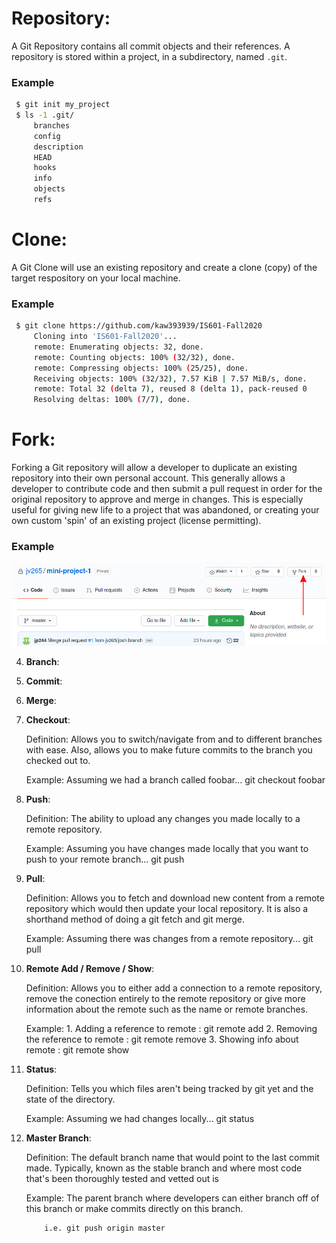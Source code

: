 # Repository:
A Git Repository contains all commit objects and their references. A repository is stored within a project, in a subdirectory, named `.git`.
### Example
```bash
 $ git init my_project
 $ ls -1 .git/
	 branches
	 config
	 description
	 HEAD
	 hooks
	 info
	 objects
	 refs
```

# Clone:
A Git Clone will use an existing repository and create a clone (copy) of the target respository on your local machine.
### Example
```bash
 $ git clone https://github.com/kaw393939/IS601-Fall2020
	 Cloning into 'IS601-Fall2020'...
	 remote: Enumerating objects: 32, done.
	 remote: Counting objects: 100% (32/32), done.
	 remote: Compressing objects: 100% (25/25), done.
	 Receiving objects: 100% (32/32), 7.57 KiB | 7.57 MiB/s, done.
	 remote: Total 32 (delta 7), reused 8 (delta 1), pack-reused 0
	 Resolving deltas: 100% (7/7), done.
```


# Fork:
Forking a Git repository will allow a developer to duplicate an existing repository into their own personal account. This generally allows a developer to contribute code and then submit a pull request in order for the original repository to approve and merge in changes. This is especially useful for giving new life to a project that was abandoned, or creating your own custom 'spin' of an existing project (license permitting).
### Example
![fork_example.png](./images/fork_example.png "fork example")


4. **Branch**:


5. **Commit**:


6. **Merge**:


7. **Checkout**:


    Definition: Allows you to switch/navigate from and to different branches with ease. Also, 
    allows you to make future commits to the branch you checked out to.    
     
    Example: Assuming we had a branch called foobar...
                git checkout foobar   
                                   
8. **Push**:


    Definition: The ability to upload any changes you made locally to a remote repository.


    Example: Assuming you have changes made locally that you want to push to your remote branch...
                git push     
                     
9. **Pull**:


    Definition: Allows you to fetch and download new content from a remote repository which would then
              update your local repository. It is also a shorthand method of doing a git fetch and git merge.         

    Example: Assuming there was changes from a remote repository...
                  git pull    
                                        
10. **Remote Add / Remove / Show**:


    Definition: Allows you to either add a connection to a remote repository, remove the conection
            entirely to the remote repository or give more information about the remote such as the name or remote
            branches.
            
    Example: 
        1. Adding a reference to remote : git remote add <shortname><url>
        2. Removing the reference to remote : git remote remove <remote name>
        3. Showing info about remote : git remote show <remote name>

11. **Status**:


    Definition: Tells you which files aren't being tracked by git yet and the state of the directory.

    Example: Assuming we had changes locally...
                        git status
                        
12. **Master Branch**:


    Definition: The default branch name that would point to the last commit made. Typically, known as the stable branch
    and where most code that's been thoroughly tested and vetted out is
    
    Example: The parent branch where developers can either branch off of this branch or
            make commits directly on this branch.
            
            i.e. git push origin master
